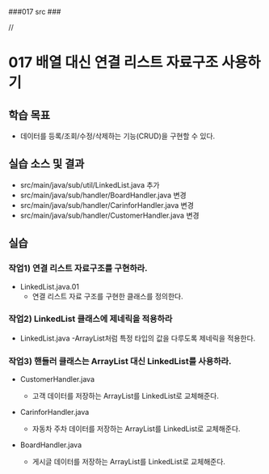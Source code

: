 ###017 src ###

// 

# 017 배열 대신 연결 리스트 자료구조 사용하기

## 학습 목표

- 데이터를 등록/조회/수정/삭제하는 기능(CRUD)을 구현할 수 있다.

## 실습 소스 및 결과

- src/main/java/sub/util/LinkedList.java 추가
- src/main/java/sub/handler/BoardHandler.java 변경
- src/main/java/sub/handler/CarinforHandler.java 변경
- src/main/java/sub/handler/CustomerHandler.java 변경

## 실습

### 작업1) 연결 리스트 자료구조를 구현하라.

- LinkedList.java.01
     - 연결 리스트 자료 구조를 구현한 클래스를 정의한다.

### 작업2) LinkedList 클래스에 제네릭을 적용하라

- LinkedList.java
    -ArrayList처럼 특정 타입의 값을 다루도록 제네릭을 적용한다.

### 작업3) 핸들러 클래스는 ArrayList 대신 LinkedList를 사용하라.
- CustomerHandler.java
    - 고객 데이터를 저장하는 ArrayList를 LinkedList로 교체해준다.

- CarinforHandler.java
    - 자동차 주차 데이터를 저장하는 ArrayList를 LinkedList로 교체해준다.
    
- BoardHandler.java
    - 게시글 데이터를 저장하는 ArrayList를 LinkedList로 교체해준다.    